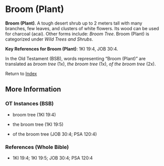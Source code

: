 # Broom (Plant)
**Broom (Plant)**. 
A tough desert shrub up to 2 meters tall with many branches, few leaves, and clusters of white flowers. Its wood can be used for charcoal (acai). 
Other forms include: 
*Broom Tree*. 
Broom (Plant) is categorized under _Wild Trees and Shrubs_. 


**Key References for Broom (Plant)**: 
1KI 19:4, JOB 30:4. 


In the Old Testament (BSB), words representing “Broom (Plant)” are translated as 
*broom tree* (1x), *the broom tree* (1x), *of the broom tree* (2x). 




Return to [Index](00-Index.md)

## More Information

### OT Instances (BSB)

* broom tree (1KI 19:4)

* the broom tree (1KI 19:5)

* of the broom tree (JOB 30:4; PSA 120:4)



### References (Whole Bible)

* 1KI 19:4; 1KI 19:5; JOB 30:4; PSA 120:4



